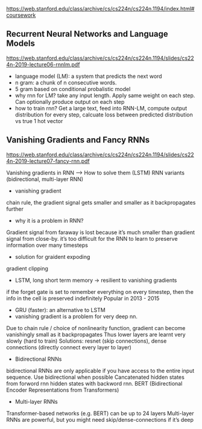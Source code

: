 https://web.stanford.edu/class/archive/cs/cs224n/cs224n.1194/index.html#coursework

## Recurrent Neural Networks and Language Models
https://web.stanford.edu/class/archive/cs/cs224n/cs224n.1194/slides/cs224n-2019-lecture06-rnnlm.pdf

- language model (LM): a system that predicts the next word
- n gram: a chunk of n consecutive words.
- 5 gram based on conditional probalistic model
- why rnn for LM? 
take any input length. Apply same weight on each step. Can optionally produce output on each step
- how to train rnn? 
Get a large text, feed into RNN-LM, compute output distribution for every step, calcuate loss between predicted distribution vs true 1 hot vector

## Vanishing Gradients and Fancy RNNs
https://web.stanford.edu/class/archive/cs/cs224n/cs224n.1194/slides/cs224n-2019-lecture07-fancy-rnn.pdf

Vanishing gradients in RNN --> How to solve them (LSTM) 
RNN variants (bidirectional, multi-layer RNN)
- vanishing gradient

chain rule, the gradient signal gets smaller and smaller as it backpropagates further
- why it is a problem in RNN?

Gradient signal from faraway is lost because it’s much smaller than gradient signal from close-by. 
it’s too difficult for the RNN to learn to preserve information over many timesteps
- solution for graident expoding

gradient clipping 
- LSTM, long short term memory -> resilient to vanishing gradients

if the forget gate is set to remember everything on every timestep, then the info in the cell is preserved indefinitely
Popular in 2013 - 2015
- GRU (faster): an alternative to LSTM
- vanishing gradient is a problem for very deep nn.

Due to chain rule / choice of nonlinearity function, gradient can become
vanishingly small as it backpropagates
Thus lower layers are learnt very slowly (hard to train)
Solutions: resnet (skip connections), dense connections (directly connect every layer to layer)
- Bidirectional RNNs

bidirectional RNNs are only applicable if you have access to the entire input sequence.
Use bidirectional when possible
Cancatenated hidden states from forword rnn hidden states with backword rnn.
BERT (Bidirectional Encoder Representations from Transformers)
- Multi-layer RNNs

Transformer-based networks (e.g. BERT) can be up to 24 layers 
Multi-layer RNNs are powerful, but you might need skip/dense-connections if it’s deep
